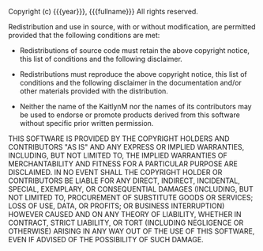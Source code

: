 Copyright (c) {{{year}}}, {{{fullname}}}
All rights reserved.

Redistribution and use in source, with or without modification,
are permitted provided that the following conditions are met:

* Redistributions of source code must retain the above copyright notice, this
  list of conditions and the following disclaimer.

* Redistributions must reproduce the above copyright notice, this
  list of conditions and the following disclaimer in the documentation and/or
  other materials provided with the distribution.

* Neither the name of the KaitlynM nor the names of its
  contributors may be used to endorse or promote products derived from
  this software without specific prior written permission.

THIS SOFTWARE IS PROVIDED BY THE COPYRIGHT HOLDERS AND CONTRIBUTORS "AS IS" AND
ANY EXPRESS OR IMPLIED WARRANTIES, INCLUDING, BUT NOT LIMITED TO, THE IMPLIED
WARRANTIES OF MERCHANTABILITY AND FITNESS FOR A PARTICULAR PURPOSE ARE
DISCLAIMED. IN NO EVENT SHALL THE COPYRIGHT HOLDER OR CONTRIBUTORS BE LIABLE FOR
ANY DIRECT, INDIRECT, INCIDENTAL, SPECIAL, EXEMPLARY, OR CONSEQUENTIAL DAMAGES
(INCLUDING, BUT NOT LIMITED TO, PROCUREMENT OF SUBSTITUTE GOODS OR SERVICES;
LOSS OF USE, DATA, OR PROFITS; OR BUSINESS INTERRUPTION) HOWEVER CAUSED AND ON
ANY THEORY OF LIABILITY, WHETHER IN CONTRACT, STRICT LIABILITY, OR TORT
(INCLUDING NEGLIGENCE OR OTHERWISE) ARISING IN ANY WAY OUT OF THE USE OF THIS
SOFTWARE, EVEN IF ADVISED OF THE POSSIBILITY OF SUCH DAMAGE.
